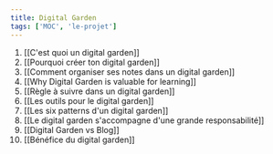```yaml
---
title: Digital Garden
tags: ['MOC', 'le-projet'] 
---
```


1. [[C'est quoi un digital garden]]
2. [[Pourquoi créer ton digital garden]]
3. [[Comment organiser ses notes dans un digital garden]]
4. [[Why Digital Garden is valuable for learning]]
5. [[Règle à suivre dans un digital garden]]
6. [[Les outils pour le digital garden]]
7. [[Les six patterns d'un digital garden]]
8. [[Le digital garden s'accompagne d'une grande responsabilité]]
9. [[Digital Garden vs Blog]]
10. [[Bénéfice du digital garden]]